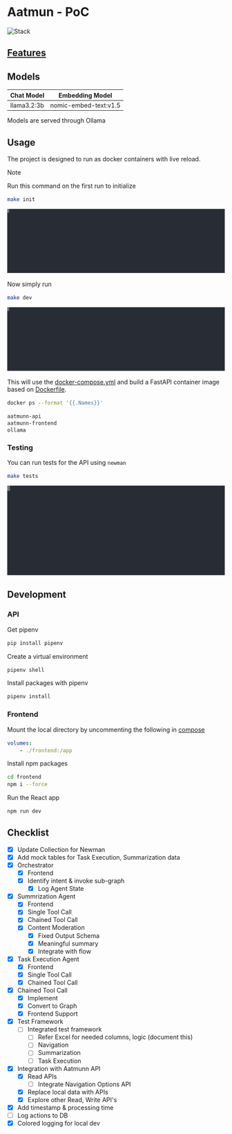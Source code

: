 # Aatmun - PoC

![Stack](https://skillicons.dev/icons?i=ubuntu,bash,py)

## [Features](./static/docs/Endpoints.md)


## Models

| Chat Model  | Embedding Model       |
|-------------|-----------------------|
| llama3.2:3b | nomic-embed-text:v1.5 |

Models are served through Ollama 

## Usage

The project is designed to run as docker containers with live reload.

> [!NOTE]
> Run this command on the first run to initialize


```bash
make init
```

![Init command](./static/images/init.svg)


Now simply run

```bash
make dev
```

![Dev command](./static/images/dev.svg)


This will use the [docker-compose.yml](./docker-compose.yml) and build a FastAPI container image based on [Dockerfile](./Dockerfile).

```bash
docker ps --format '{{.Names}}'
```

```
aatmunn-api
aatmunn-frontend
ollama
```

### Testing

You can run tests for the API using `newman`

```bash
make tests
```

![Test command](./static/images/test.svg)


## Development

### API

Get pipenv

```bash
pip install pipenv
```

Create a virtual environment

```bash
pipenv shell
```

Install packages with pipenv

```bash
pipenv install
```

### Frontend
Mount the local directory by uncommenting the following in [compose](./docker-compose.yml)

```yml
volumes:
    - ./frontend:/app
```

Install npm packages

```bash
cd frontend 
npm i --force
```

Run the React app

```bash
npm run dev
```

## Checklist
- [x] Update Collection for Newman
- [x] Add mock tables for Task Execution, Summarization data
- [x] Orchestrator
    - [x] Frontend
    - [x] Identify intent & invoke sub-graph
        - [x] Log Agent State
- [x] Summrization Agent
    - [x] Frontend
    - [x] Single Tool Call
    - [x] Chained Tool Call
    - [x] Content Moderation
        - [x] Fixed Output Schema
        - [x] Meaningful summary
        - [x] Integrate with flow
- [x] Task Execution Agent
    - [x] Frontend
    - [x] Single Tool Call
    - [x] Chained Tool Call
- [x] Chained Tool Call
    - [x] Implement
    - [x] Convert to Graph
    - [x] Frontend Support 
- [x] Test Framework
    - [ ] Integrated test framework
        - [ ] Refer Excel for needed columns, logic (document this)
        - [ ] Navigation
        - [ ] Summarization
        - [ ] Task Execution
- [x] Integration with Aatmunn API
    - [x] Read APIs
        - [ ] Integrate Navigation Options API
    - [x] Replace local data with APIs
    - [x] Explore other Read, Write API's
- [x] Add timestamp & processing time
- [ ] Log actions to DB
- [x] Colored logging for local dev
